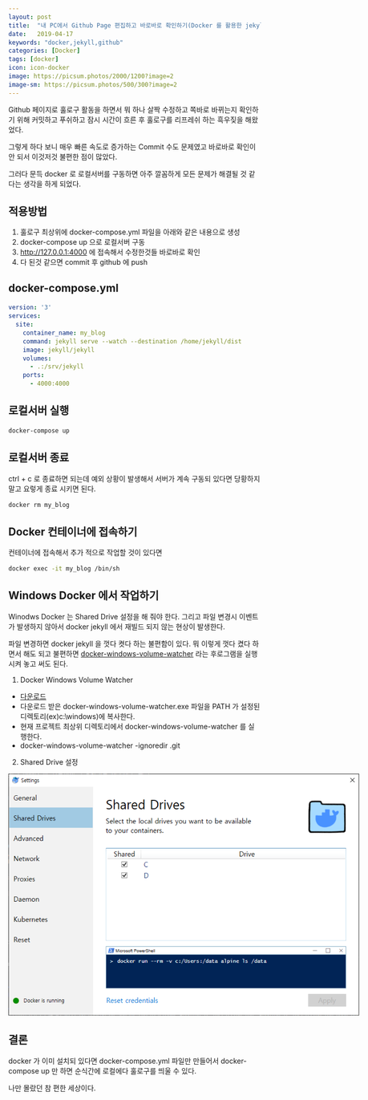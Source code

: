 ```yaml
---
layout: post
title:  "내 PC에서 Github Page 편집하고 바로바로 확인하기(Docker 를 활용한 jekyll 로컬 서버 맹글기)"
date:   2019-04-17
keywords: "docker,jekyll,github"
categories: [Docker]
tags: [docker]
icon: icon-docker
image: https://picsum.photos/2000/1200?image=2
image-sm: https://picsum.photos/500/300?image=2
---
```


Github 페이지로 훌로구 활동을 하면서 뭐 하나 살짝 수정하고 쪽바로 바뀌는지 확인하기 위해 커밋하고 푸쉬하고 잠시 시간이 흐른 후 훌로구를 리프레쉬 하는 흑우짖을 해왔었다.

그렇게 하다 보니 매우 빠른 속도로 증가하는 Commit 수도 문제였고 바로바로 확인이 안 되서 이것저것 불편한 점이 많았다.

그러다 문득 docker 로 로컬서버를 구동하면 아주 깔꼼하게 모든 문제가 해결될 것 같다는 생각을 하게 되었다.

## 적용방법

1. 훌로구 최상위에 docker-compose.yml 파일을 아래와 같은 내용으로 생성
2. docker-compose up 으로 로컬서버 구동
3. <http://127.0.0.1:4000> 에 접속해서 수정한것들 바로바로 확인
4. 다 된것 같으면 commit 후 github 에 push

## docker-compose.yml

``` yaml
version: '3'
services:
  site:
    container_name: my_blog
    command: jekyll serve --watch --destination /home/jekyll/dist
    image: jekyll/jekyll
    volumes:
      - .:/srv/jekyll
    ports:
      - 4000:4000
```

## 로컬서버 실행

``` bash
docker-compose up
```

## 로컬서버 종료

ctrl + c 로 종료하면 되는데 예외 상황이 발생해서 서버가 계속 구동되 있다면 당황하지 말고 요렇게 종료 시키면 된다.

``` bash
docker rm my_blog
```

## Docker 컨테이너에 접속하기

컨테이너에 접속해서 추가 적으로 작업할 것이 있다면

``` bash
docker exec -it my_blog /bin/sh
```

## Windows Docker 에서 작업하기

Winodws Docker 는 Shared Drive 설정을 해 줘야 한다. 그리고 파일 변경시 이벤트가 발생하지 않아서 docker jekyll 에서 재빌드 되지 않는 현상이 발생한다.

파일 변경하면 docker jekyll 을 껏다 켯다 하는 불편함이 있다. 뭐 이렇게 껏다 켰다 하면서 해도 되고 불편하면 [docker-windows-volume-watcher](https://github.com/hnakamur/docker-windows-volume-watcher/releases) 라는 후로그램을 실행시켜 놓고 써도 된다.

1. Docker Windows Volume Watcher
 - [다운로드](https://github.com/hnakamur/docker-windows-volume-watcher/releases)
 - 다운로드 받은 docker-windows-volume-watcher.exe 파일을 PATH 가 설정된 디렉토리(ex)c:\windows)에 복사한다.
 - 현재 프로젝트 최상위 디렉토리에서 docker-windows-volume-watcher 를 실행한다.
 - docker-windows-volume-watcher -ignoredir .git
2. Shared Drive 설정

<img src="/assets/attach/201904/windows-docker-setting.png" alt="drawing" style="max-width:700px;"/>

## 결론

docker 가 이미 설치되 있다면 docker-compose.yml 파일만 만들어서 docker-compose up 만 하면 순식간에 로컬에다 훌로구를 띄울 수 있다.

나만 몰랐던 참 편한 세상이다.
